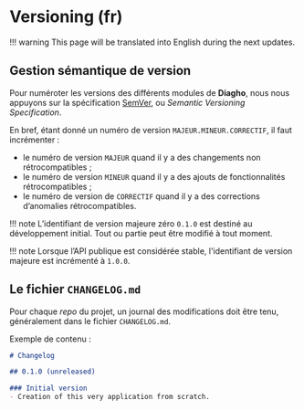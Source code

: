 # Versioning (fr)

!!! warning
    This page will be translated into English during the next updates.

## Gestion sémantique de version
Pour numéroter les versions des différents modules de __Diagho__, nous nous appuyons sur la spécification [SemVer](https://semver.org/), ou _Semantic Versioning Specification_.

En bref, étant donné un numéro de version `MAJEUR.MINEUR.CORRECTIF`, il faut incrémenter :

- le numéro de version `MAJEUR` quand il y a des changements non rétrocompatibles ;
- le numéro de version `MINEUR` quand il y a des ajouts de fonctionnalités rétrocompatibles ;
- le numéro de version de `CORRECTIF` quand il y a des corrections d’anomalies rétrocompatibles.

!!! note
    L’identifiant de version majeure zéro `0.1.0` est destiné au développement initial. Tout ou partie peut être modifié à tout moment.

!!! note
    Lorsque l’API publique est considérée stable, l'identifiant de version majeure est incrémenté à `1.0.0`.

## Le fichier `CHANGELOG.md`
Pour chaque _repo_ du projet, un journal des modifications doit être tenu, généralement dans le fichier `CHANGELOG.md`.

Exemple de contenu :
``` markdown
# Changelog

## 0.1.0 (unreleased)

### Initial version
- Creation of this very application from scratch.
```
